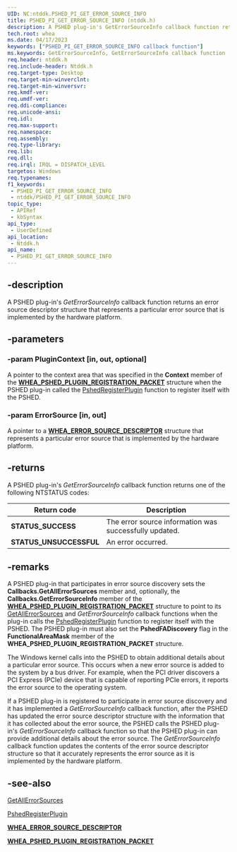 ```yaml
---
UID: NC:ntddk.PSHED_PI_GET_ERROR_SOURCE_INFO
title: PSHED_PI_GET_ERROR_SOURCE_INFO (ntddk.h)
description: A PSHED plug-in's GetErrorSourceInfo callback function returns an error source descriptor structure that represents a particular error source that is implemented by the hardware platform.
tech.root: whea
ms.date: 04/17/2023
keywords: ["PSHED_PI_GET_ERROR_SOURCE_INFO callback function"]
ms.keywords: GetErrorSourceInfo, GetErrorSourceInfo callback function [WHEA Drivers and Applications], PSHED_PI_GET_ERROR_SOURCE_INFO, PSHED_PI_GET_ERROR_SOURCE_INFO callback, ntddk/GetErrorSourceInfo, whea.geterrorsourceinfo, whearef_977e9d78-23ec-408f-ba18-a4a96f9a8e62.xml
req.header: ntddk.h
req.include-header: Ntddk.h
req.target-type: Desktop
req.target-min-winverclnt:
req.target-min-winversvr: 
req.kmdf-ver: 
req.umdf-ver: 
req.ddi-compliance: 
req.unicode-ansi: 
req.idl: 
req.max-support: 
req.namespace: 
req.assembly: 
req.type-library: 
req.lib: 
req.dll: 
req.irql: IRQL = DISPATCH_LEVEL
targetos: Windows
req.typenames: 
f1_keywords:
 - PSHED_PI_GET_ERROR_SOURCE_INFO
 - ntddk/PSHED_PI_GET_ERROR_SOURCE_INFO
topic_type:
 - APIRef
 - kbSyntax
api_type:
 - UserDefined
api_location:
 - Ntddk.h
api_name:
 - PSHED_PI_GET_ERROR_SOURCE_INFO
---
```


## -description

A PSHED plug-in's *GetErrorSourceInfo* callback function returns an error source descriptor structure that represents a particular error source that is implemented by the hardware platform.

## -parameters

### -param PluginContext [in, out, optional]

A pointer to the context area that was specified in the **Context** member of the [**WHEA_PSHED_PLUGIN_REGISTRATION_PACKET**](/windows-hardware/drivers/ddi/ntddk/ns-ntddk-_whea_pshed_plugin_registration_packet) structure when the PSHED plug-in called the [PshedRegisterPlugin](/windows-hardware/drivers/ddi/ntddk/nf-ntddk-pshedregisterplugin) function to register itself with the PSHED.

### -param ErrorSource [in, out]

A pointer to a [**WHEA_ERROR_SOURCE_DESCRIPTOR**](/windows-hardware/drivers/ddi/ntddk/ns-ntddk-_whea_error_source_descriptor) structure that represents a particular error source that is implemented by the hardware platform.

## -returns

A PSHED plug-in's *GetErrorSourceInfo* callback function returns one of the following NTSTATUS codes:

| Return code | Description |
|--|--|
| **STATUS_SUCCESS** | The error source information was successfully updated. |
| **STATUS_UNSUCCESSFUL** | An error occurred. |

## -remarks

A PSHED plug-in that participates in error source discovery sets the **Callbacks.GetAllErrorSources** member and, optionally, the **Callbacks.GetErrorSourceInfo** member of the [**WHEA_PSHED_PLUGIN_REGISTRATION_PACKET**](/windows-hardware/drivers/ddi/ntddk/ns-ntddk-_whea_pshed_plugin_registration_packet) structure to point to its [GetAllErrorSources](/windows-hardware/drivers/ddi/ntddk/nc-ntddk-pshed_pi_get_all_error_sources) and *GetErrorSourceInfo* callback functions when the plug-in calls the [PshedRegisterPlugin](/windows-hardware/drivers/ddi/ntddk/nf-ntddk-pshedregisterplugin) function to register itself with the PSHED. The PSHED plug-in must also set the **PshedFADiscovery** flag in the **FunctionalAreaMask** member of the **WHEA_PSHED_PLUGIN_REGISTRATION_PACKET** structure.

The Windows kernel calls into the PSHED to obtain additional details about a particular error source. This occurs when a new error source is added to the system by a bus driver. For example, when the PCI driver discovers a PCI Express (PCIe) device that is capable of reporting PCIe errors, it reports the error source to the operating system.

If a PSHED plug-in is registered to participate in error source discovery and it has implemented a *GetErrorSourceInfo* callback function, after the PSHED has updated the error source descriptor structure with the information that it has collected about the error source, the PSHED calls the PSHED plug-in's *GetErrorSourceInfo* callback function so that the PSHED plug-in can provide additional details about the error source. The *GetErrorSourceInfo* callback function updates the contents of the error source descriptor structure so that it accurately represents the error source as it is implemented by the hardware platform.

## -see-also

[GetAllErrorSources](/windows-hardware/drivers/ddi/ntddk/nc-ntddk-pshed_pi_get_all_error_sources)

[PshedRegisterPlugin](/windows-hardware/drivers/ddi/ntddk/nf-ntddk-pshedregisterplugin)

[**WHEA_ERROR_SOURCE_DESCRIPTOR**](/windows-hardware/drivers/ddi/ntddk/ns-ntddk-_whea_error_source_descriptor)

[**WHEA_PSHED_PLUGIN_REGISTRATION_PACKET**](/windows-hardware/drivers/ddi/ntddk/ns-ntddk-_whea_pshed_plugin_registration_packet)
